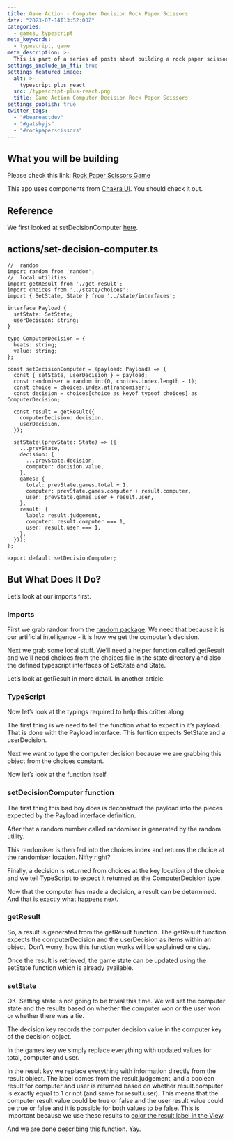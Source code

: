```yaml
---
title: Game Action - Computer Decision Rock Paper Scissors
date: "2023-07-14T13:52:00Z"
categories:
  - games, typescript
meta_keywords:
  - typescript, game
meta_description: >-
  This is part of a series of posts about building a rock paper scissors game in gatsbyjs.
settings_include_in_fti: true
settings_featured_image:
  alt: >-
    typescript plus react
  src: /typescript-plus-react.png
  title: Game Action Computer Decision Rock Paper Scissors
settings_publish: true
twitter_tags:
  - "#beareactdev"
  - "#gatsbyjs"
  - "#rockpaperscissors"
---
```


## What you will be building

Please check this link: <a href="https://beareact.dev/games/rock-paper-scissors/" target="_blank">Rock Paper Scissors Game</a>

This app uses components from <a href="https://chakra-ui.com/" rel="noopener" target="_blank">Chakra UI</a>. You should check it out.

## Reference

We first looked at setDecisionComputer <a href="https://beareact.dev/game-entry-rock-paper-scissors/">here</a>.

## actions/set-decision-computer.ts

```language-typescript
//  random
import random from 'random';
//  local utilities
import getResult from './get-result';
import choices from '../state/choices';
import { SetState, State } from '../state/interfaces';

interface Payload {
  setState: SetState;
  userDecision: string;
}

type ComputerDecision = {
  beats: string;
  value: string;
};

const setDecisionComputer = (payload: Payload) => {
  const { setState, userDecision } = payload;
  const randomiser = random.int(0, choices.index.length - 1);
  const choice = choices.index.at(randomiser);
  const decision = choices[choice as keyof typeof choices] as ComputerDecision;

  const result = getResult({
    computerDecision: decision,
    userDecision,
  });

  setState((prevState: State) => ({
    ...prevState,
    decision: {
      ...prevState.decision,
      computer: decision.value,
    },
    games: {
      total: prevState.games.total + 1,
      computer: prevState.games.computer + result.computer,
      user: prevState.games.user + result.user,
    },
    result: {
      label: result.judgement,
      computer: result.computer === 1,
      user: result.user === 1,
    },
  }));
};

export default setDecisionComputer;
```

## But What Does It Do?

Let’s look at our imports first.

### Imports

First we grab random from the <a href="https://www.npmjs.com/package/random" target="_blank">random package</a>. We need that because it is our artificial intelligence - it is how we get the computer’s decision.

Next we grab some local stuff. We’ll need a helper function called getResult and we'll need choices from the choices file in the state directory and also the defined typescript interfaces of SetState and State.

Let’s look at getResult in more detail. In another article.

### TypeScript

Now let’s look at the typings required to help this critter along.

The first thing is we need to tell the function what to expect in it’s payload. That is done with the Payload interface. This funtion expects SetState and a userDecision.

Next we want to type the computer decision because we are grabbing this object from the choices constant.

Now let’s look at the function itself.

### setDecisionComputer function

The first thing this bad boy does is deconstruct the payload into the pieces expected by the Payload interface definition.

After that a random number called randomiser is generated by the random utility.

This randomiser is then fed into the choices.index and returns the choice at the randomiser location. Nifty right?

Finally, a decision is returned from choices at the key location of the choice and we tell TypeScript to expect it returned as the ComputerDecision type.

Now that the computer has made a decision, a result can be determined. And that is exactly what happens next.

### getResult

So, a result is generated from the getResult function. The getResult function expects the computerDecision and the userDecision as items within an object. Don’t worry, how this function works will be explained one day.

Once the result is retrieved, the game state can be updated using the setState function which is already available.

### setState

OK. Setting state is not going to be trivial this time. We will set the computer state and the results based on whether the computer won or the user won or whether there was a tie.

The decision key records the computer decision value in the computer key of the decision object.

In the games key we simply replace everything with updated values for total, computer and user.

In the result key we replace everything with information directly from the result object. The label comes from the result.judgement, and a boolean result for computer and user is returned based on whether result.computer is exactly equal to 1 or not (and same for result.user). This means that the computer result value could be true or false and the user result value could be true or false and it is possible for both values to be false. This is important because we use these results to <a href="https://beareact.dev/game-view-play-heading-rock-paper-scissors/">color the result label in the View</a>.

And we are done describing this function. Yay.
